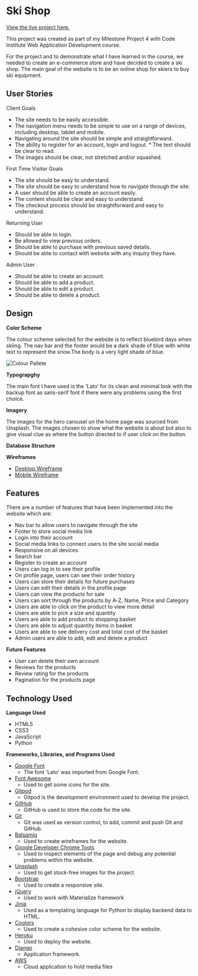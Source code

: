 # Ski Shop

[View the live project here.](https:https://ski-ecommerce.herokuapp.com/)

This project was created as part of my Milestone Project 4 with Code Institute Web Application Development course.

For the project and to demonstrate what I have learned in the course, we needed to create an e-commerce store and have decided to create a ski shop.
The main goal of the website is to be an online shop for skiers to buy ski equipment.

## User Stories

Client Goals

* The site needs to be easily accessible.
* The navigation menu needs to be simple to use on a range of devices, including desktop, tablet and mobile.
* Navigating around the site should be simple and straightforward.
* The ability to register for an account, login and logout.
* The text should be clear to read.
* The images should be clear, not stretched and/or squashed.

First Time Visitor Goals

* The site should be easy to understand.
* The site should be easy to understand how to navigate through the site.
* A user should be able to create an account easily.
* The content should be clear and easy to understand.
* The checkout process should be straightforward and easy to understand.

Returning User

* Should be able to login.
* Be allowed to view previous orders.
* Should be able to purchase with previous saved details.
* Should be able to contact with website with any inquiry they have.

Admin User

* Should be able to create an account.
* Should be able to add a product.
* Should be able to edit a product.
* Should be able to delete a product.

## Design

**Color Scheme**

The colour scheme selected for the website is to reflect bluebird days when skiing. The nav bar and the footer would be a dark shade of blue with white text to represent the snow.The body is a very light shade of blue.

![Colour Pallete]()

**Typograpghy**

The main font I have used is the ‘Lato’ for its clean and minimal look with the backup font as sans-serif font if there were any problems using the first choice.

**Imagery**

The images for the hero carousel on the home page was sourced from Unsplash. The images chosen to show what the website is about but also to give visual clue as where the button directed to if user click on the button.

**Database Structure**

**Wireframes**

* [Desktop Wireframe]()
* [Mobile Wireframe]()

## Features

There are a number of features that have been implemented into the website which are:

* Nav bar to allow users to navigate through the site
* Footer to store social media link
* Login into their account
* Social media links to connect users to the site social media
* Responsive on all devices
* Search bar 
* Register to create an account
* Users can log in to see their profile
* On profile page, users can see their order history
* Users can store their details for future purchases
* Users can edit their details in the profile page
* Users can view the products for sale 
* Users can sort through the products by A-Z, Name, Price and Category
* Users are able to click on the product to view more detail
* Users are able to pick a size and quantity 
* Users are able to add product to shopping basket
* Users are able to adjust quantity items in basket
* Users are able to see delivery cost and total cost of the basket
* Admin users are able to add, edit and delete a product

**Future Features**

* User can delete their own account
* Reviews for the products
* Review rating for the products
* Pagination for the products page

## Technology Used

**Language Used**

* HTML5
* CSS3
* JavaScript
* Python

**Frameworks, Libraries, and Programs Used**

* [Google Font](https://fonts.google.com/)
    * The font 'Lato' was imported from Google Font.
* [Font Awesome](https://fontawesome.com/)
    * Used to get some icons for the site.
* [Gitpod](https://www.gitpod.io/)
    * Gitpod is the development environment used to develop the project.
* [GitHub](https://github.com/)
    * GitHub is used to store the code for the site.
* [Git](https://git-scm.com/)
    * Git was used as version control, to add, commit and push Git and GitHub.
* [Balsamiq](https://balsamiq.com/)
    * Used to create wireframes for the website.
* [Google Developer Chrome Tools](https://developers.google.com/web/tools/chrome-devtools)
    * Used to inspect elements of the page and debug any potential problems within the website.
* [Unsplash](https://unsplash.com/)
    * Used to get stock-free images for the project.
* [Bootstrap](https://getbootstrap.com/)
    * Used to create a responsive site.
* [jQuery](https://jquery.com/)
    * Used to work with Materialize framework
* [Jinja](https://jinja.palletsprojects.com/)
    * Used as a templating language for Python to display backend data to HTML.
* [Coolors](https://coolors.co/)
    * Used to create a cohesive color scheme for the website.
* [Heroku](https://www.heroku.com/)
    * Used to deploy the website.
* [Django](https://www.djangoproject.com/)
    * Application framework.
* [AWS](https://aws.amazon.com)
    * Cloud application to hold media files

